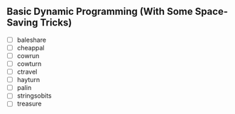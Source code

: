 ## Basic Dynamic Programming (With Some Space-Saving Tricks)
- [ ] baleshare
- [ ] cheappal
- [ ] cowrun
- [ ] cowturn
- [ ] ctravel
- [ ] hayturn
- [ ] palin
- [ ] stringsobits
- [ ] treasure
